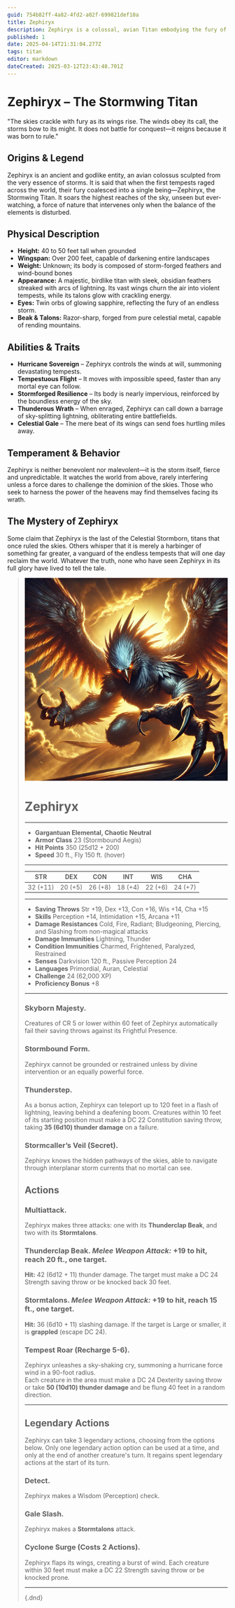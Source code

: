 ```yaml
---
guid: 754b82ff-4a82-4fd2-a02f-699821def10a
title: Zephiryx
description: Zephiryx is a colossal, avian Titan embodying the fury of storms, possessing immense power and a mysterious past as the last of the Celestial Stormborn.
published: 1
date: 2025-04-14T21:31:04.277Z
tags: titan
editor: markdown
dateCreated: 2025-03-12T23:43:48.701Z
---
```


# Zephiryx – The Stormwing Titan  
"The skies crackle with fury as its wings rise. The winds obey its call, the storms bow to its might. It does not battle for conquest—it reigns because it was born to rule."

## Origins & Legend  
Zephiryx is an ancient and godlike entity, an avian colossus sculpted from the very essence of storms. It is said that when the first tempests raged across the world, their fury coalesced into a single being—Zephiryx, the Stormwing Titan. It soars the highest reaches of the sky, unseen but ever-watching, a force of nature that intervenes only when the balance of the elements is disturbed.

## Physical Description  
- **Height:** 40 to 50 feet tall when grounded  
- **Wingspan:** Over 200 feet, capable of darkening entire landscapes  
- **Weight:** Unknown; its body is composed of storm-forged feathers and wind-bound bones  
- **Appearance:** A majestic, birdlike titan with sleek, obsidian feathers streaked with arcs of lightning. Its vast wings churn the air into violent tempests, while its talons glow with crackling energy.  
- **Eyes:** Twin orbs of glowing sapphire, reflecting the fury of an endless storm.  
- **Beak & Talons:** Razor-sharp, forged from pure celestial metal, capable of rending mountains.  

## Abilities & Traits  
- **Hurricane Sovereign** – Zephiryx controls the winds at will, summoning devastating tempests.  
- **Tempestuous Flight** – It moves with impossible speed, faster than any mortal eye can follow.  
- **Stormforged Resilience** – Its body is nearly impervious, reinforced by the boundless energy of the sky.  
- **Thunderous Wrath** – When enraged, Zephiryx can call down a barrage of sky-splitting lightning, obliterating entire battlefields.  
- **Celestial Gale** – The mere beat of its wings can send foes hurtling miles away.  

## Temperament & Behavior  
Zephiryx is neither benevolent nor malevolent—it is the storm itself, fierce and unpredictable. It watches the world from above, rarely interfering unless a force dares to challenge the dominion of the skies. Those who seek to harness the power of the heavens may find themselves facing its wrath.

## The Mystery of Zephiryx  
Some claim that Zephiryx is the last of the Celestial Stormborn, titans that once ruled the skies. Others whisper that it is merely a harbinger of something far greater, a vanguard of the endless tempests that will one day reclaim the world. Whatever the truth, none who have seen Zephiryx in its full glory have lived to tell the tale.

> ![zephiryx_(2).webp](/images/characters/zephiryx_(2).webp)
># Zephiryx  
>---  
>- **Gargantuan Elemental, Chaotic Neutral**  
>- **Armor Class** 23 (Stormbound Aegis)  
>- **Hit Points** 350 (25d12 + 200)  
>- **Speed** 30 ft., Fly 150 ft. (hover)  
>---  
>|STR|DEX|CON|INT|WIS|CHA|  
>|---|---|---|---|---|---|  
>|32 (+11)|20 (+5)|26 (+8)|18 (+4)|22 (+6)|24 (+7)|  
>---  
>- **Saving Throws** Str +19, Dex +13, Con +16, Wis +14, Cha +15  
>- **Skills** Perception +14, Intimidation +15, Arcana +11  
>- **Damage Resistances** Cold, Fire, Radiant; Bludgeoning, Piercing, and Slashing from non-magical attacks  
>- **Damage Immunities** Lightning, Thunder  
>- **Condition Immunities** Charmed, Frightened, Paralyzed, Restrained  
>- **Senses** Darkvision 120 ft., Passive Perception 24  
>- **Languages** Primordial, Auran, Celestial  
>- **Challenge** 24 (62,000 XP)  
>- **Proficiency Bonus** +8  
>---  
>
>### **Skyborn Majesty.**  
>Creatures of CR 5 or lower within 60 feet of Zephiryx automatically fail their saving throws against its Frightful Presence.  
>
>### **Stormbound Form.**  
>Zephiryx cannot be grounded or restrained unless by divine intervention or an equally powerful force.  
>
>### **Thunderstep.**  
>As a bonus action, Zephiryx can teleport up to 120 feet in a flash of lightning, leaving behind a deafening boom. Creatures within 10 feet of its starting position must make a DC 22 Constitution saving throw, taking **35 (6d10) thunder damage** on a failure.  
>
>### **Stormcaller’s Veil (Secret).**  
>Zephiryx knows the hidden pathways of the skies, able to navigate through interplanar storm currents that no mortal can see.  
>
>## **Actions**  
>### **Multiattack.**  
>Zephiryx makes three attacks: one with its **Thunderclap Beak**, and two with its **Stormtalons**.  
>
>### **Thunderclap Beak.** *Melee Weapon Attack:* +19 to hit, reach 20 ft., one target.  
>**Hit:** 42 (6d12 + 11) thunder damage. The target must make a DC 24 Strength saving throw or be knocked back 30 feet.  
>
>### **Stormtalons.** *Melee Weapon Attack:* +19 to hit, reach 15 ft., one target.  
>**Hit:** 36 (6d10 + 11) slashing damage. If the target is Large or smaller, it is **grappled** (escape DC 24).  
>
>### **Tempest Roar (Recharge 5-6).**  
>Zephiryx unleashes a sky-shaking cry, summoning a hurricane force wind in a 90-foot radius.  
>Each creature in the area must make a DC 24 Dexterity saving throw or take **50 (10d10) thunder damage** and be flung 40 feet in a random direction.  
>
>---
>
>## **Legendary Actions**  
>Zephiryx can take 3 legendary actions, choosing from the options below. Only one legendary action option can be used at a time, and only at the end of another creature's turn. It regains spent legendary actions at the start of its turn.  
>
>### **Detect.**  
>Zephiryx makes a Wisdom (Perception) check.  
>
>### **Gale Slash.**  
>Zephiryx makes a **Stormtalons** attack.  
>
>### **Cyclone Surge (Costs 2 Actions).**  
>Zephiryx flaps its wings, creating a burst of wind. Each creature within 30 feet must make a DC 22 Strength saving throw or be knocked prone.  
>
>---
>
>{.dnd}
